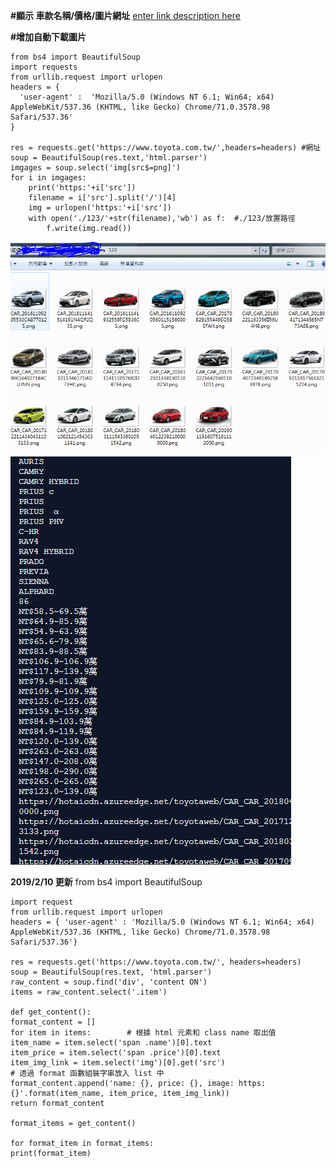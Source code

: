 ﻿**#顯示 車款名稱/價格/圖片網址**
 [enter link description here](https://repl.it/repls/IllustriousTechnicalCompilers)
 
 **#增加自動下載圖片**

    from bs4 import BeautifulSoup  
    import requests  
    from urllib.request import urlopen  
    headers = {  
      'user-agent' :  'Mozilla/5.0 (Windows NT 6.1; Win64; x64) AppleWebKit/537.36 (KHTML, like Gecko) Chrome/71.0.3578.98 Safari/537.36'  
    }  
      
    res = requests.get('https://www.toyota.com.tw/',headers=headers) #網址  
    soup = BeautifulSoup(res.text,'html.parser')  
    imgages = soup.select('img[src$=png]')  
    for i in imgages:  
        print('https:'+i['src'])  
        filename = i['src'].split('/')[4]  
        img = urlopen('https:'+i['src'])  
        with open('./123/'+str(filename),'wb') as f:  #./123/放置路徑
            f.write(img.read())
![enter image description here](https://github.com/2019wei/crawler/blob/master/TOYOTA%E8%B3%BC%E8%BB%8A-%E5%9C%96%E7%89%87%E8%87%AA%E5%8B%95%E6%8A%93/%E6%93%B7%E5%8F%96.PNG?raw=true)
![enter image description here](https://github.com/2019wei/crawler/blob/master/TOYOTA%E8%B3%BC%E8%BB%8A-%E5%9C%96%E7%89%87%E8%87%AA%E5%8B%95%E6%8A%93/%E6%93%B71%E5%8F%96.PNG?raw=true)

**2019/2/10 更新**
    from bs4 import BeautifulSoup
    
    import request
    from urllib.request import urlopen
    headers = { 'user-agent' : 'Mozilla/5.0 (Windows NT 6.1; Win64; x64) AppleWebKit/537.36 (KHTML, like Gecko) Chrome/71.0.3578.98 Safari/537.36'}
  
    res = requests.get('https://www.toyota.com.tw/', headers=headers)
    soup = BeautifulSoup(res.text, 'html.parser')
    raw_content = soup.find('div', 'content ON')
    items = raw_content.select('.item')
    
    def get_content():
    format_content = []
    for item in items:        # 根據 html 元素和 class name 取出值
    item_name = item.select('span .name')[0].text
    item_price = item.select('span .price')[0].text
    item_img_link = item.select('img')[0].get('src')
    # 透過 format 函數組裝字串放入 list 中
    format_content.append('name: {}, price: {}, image: https:{}'.format(item_name, item_price, item_img_link))
    return format_content
    
    format_items = get_content()
    
    for format_item in format_items:
    print(format_item)
